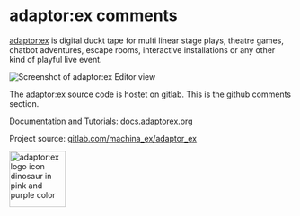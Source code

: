 # adaptor:ex comments

[adaptor:ex](https://docs.adaptorex.org/) is digital duckt tape for multi linear stage plays, theatre games, chatbot adventures, escape rooms, interactive installations or any other kind of playful live event.

![Screenshot of adaptor:ex Editor view](https://docs.adaptorex.org/assets/editor_example.png)

The adaptor:ex source code is hostet on gitlab. This is the github comments section.

Documentation and Tutorials: [docs.adaptorex.org](https://docs.adaptorex.org/)

Project source:  [gitlab.com/machina_ex/adaptor_ex](https://gitlab.com/machina_ex/adaptor_ex)

<img src="https://docs.adaptorex.org/assets/icon-color-large-whitebg.png" alt="adaptor:ex logo icon dinosaur in pink and purple color" width="100" style="float: left;"/>
